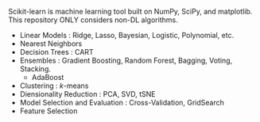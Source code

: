Scikit-learn is machine learning tool built on NumPy, SciPy, and matplotlib.
This repository ONLY considers non-DL algorithms.

- Linear Models : Ridge, Lasso, Bayesian, Logistic, Polynomial, etc.
- Nearest Neighbors
- Decision Trees : CART
- Ensembles : Gradient Boosting, Random Forest, Bagging, Voting, Stacking.
  - AdaBoost
- Clustering : $k$-means
- Diensionality Reduction : PCA, SVD, tSNE
- Model Selection and Evaluation : Cross-Validation, GridSearch
- Feature Selection
